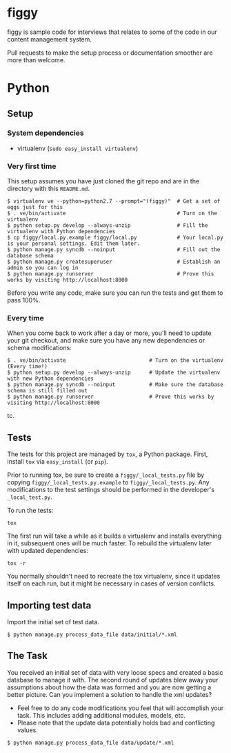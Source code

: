 # figgy

figgy is sample code for interviews that relates to some of the code in our content management system.

Pull requests to make the setup process or documentation smoother are more than welcome.


# Python
 
## Setup

### System dependencies

* virtualenv (`sudo easy_install virtualenv`)

### Very first time

This setup assumes you have just cloned the git repo and are in the directory with this `README.md`.

    $ virtualenv ve --python=python2.7 --prompt="(figgy)"  # Get a set of eggs just for this
    $ . ve/bin/activate                                    # Turn on the virtualenv
    $ python setup.py develop --always-unzip               # Fill the virtualenv with Python dependencies
    $ cp figgy/local.py.example figgy/local.py             # Your local.py is your personal settings. Edit them later.
    $ python manage.py syncdb --noinput                    # Fill out the database schema
    $ python manage.py createsuperuser                     # Establish an admin so you can log in
    $ python manage.py runserver                           # Prove this works by visiting http://localhost:8000

Before you write any code, make sure you can run the tests and get them to pass 100%.

### Every time

When you come back to work after a day or more, you'll need to update your git checkout, and make
sure you have any new dependencies or schema modifications:

    $ . ve/bin/activate                           # Turn on the virtualenv (Every time!)
    $ python setup.py develop --always-unzip      # Update the virtualenv with new Python dependencies
    $ python manage.py syncdb --noinput           # Make sure the database schema is still filled out
    $ python manage.py runserver                  # Prove this works by visiting http://localhost:8000

tc.

## Tests

The tests for this project are managed by `tox`, a Python package.
First, install `tox` via `easy_install` (or `pip`).

Prior to running tox, be sure to create a `figgy/_local_tests.py` file by copying
`figgy/_local_tests.py.example` to `figgy/_local_tests.py`.  Any modifications to the test settings
should be performed in the developer's `_local_test.py`.

To run the tests:

    tox

The first run will take a while as it builds a virtualenv and installs everything in it, subsequent
ones will be much faster.  To rebuild the virtualenv later with updated dependencies:

    tox -r

You normally shouldn't need to recreate the tox virtualenv, since it updates itself on each run,
but it might be necessary in cases of version conflicts.


## Importing test data
Import the initial set of test data.

````
$ python manage.py process_data_file data/initial/*.xml
````

## The Task

You received an initial set of data with very loose specs and created a basic database to manage it with. The second round of updates blew away your assumptions about how the data was formed and you are now getting a better picture. Can you implement a solution to handle the xml updates?

* Feel free to do any code modifications you feel that will accomplish your task. This includes adding additional modules, models, etc.
* Please note that the update data potentially holds bad and conflicting values.



````
$ python manage.py process_data_file data/update/*.xml
````

